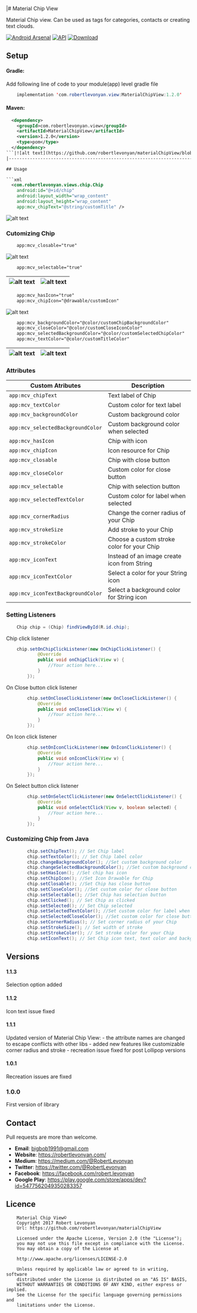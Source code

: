 |# Material Chip View

Material Chip view. Can be used as tags for categories, contacts or creating text clouds.

[![Android Arsenal](https://img.shields.io/badge/Android%20Arsenal-Material%20Chip%20View-yellow.svg?style=flat-square)](https://android-arsenal.com/details/1/5396) [![API](https://img.shields.io/badge/API-14%2B-yellow.svg?style=flat-square)](https://android-arsenal.com/api?level=14) [ ![Download](https://api.bintray.com/packages/robertlevonyan/maven/MaterialChipView/images/download.svg) ](https://bintray.com/robertlevonyan/maven/MaterialChipView/_latestVersion)

## Setup

#### Gradle:

Add following line of code to your module(app) level gradle file

```java
    implementation 'com.robertlevonyan.view:MaterialChipView:1.2.0'
```

#### Maven:

```xml
  <dependency>
    <groupId>com.robertlevonyan.view</groupId>
    <artifactId>MaterialChipView</artifactId>
    <version>1.2.0</version>
    <type>pom</type>
  </dependency>
```|![alt text](https://github.com/robertlevonyan/materialChipView/blob/master/Images/chip.png)|
|----------------------------------------------------------------------------------------------|-----------|

## Usage

```xml
  <com.robertlevonyan.views.chip.Chip
    android:id="@+id/chip"
    android:layout_width="wrap_content"
    android:layout_height="wrap_content"
    app:mcv_chipText="@string/customTitle" />
```
![alt text](https://github.com/robertlevonyan/materialChipView/blob/master/Images/chip.jpg)

### Cutomizing Chip

```xml
    app:mcv_closable="true"
```
![alt text](https://github.com/robertlevonyan/materialChipView/blob/master/Images/chip_closable.jpg)

```xml
    app:mcv_selectable="true"
```
|![alt text](https://github.com/robertlevonyan/materialChipView/blob/master/Images/chip_selectable_0.jpg)|![alt text](https://github.com/robertlevonyan/materialChipView/blob/master/Images/chip_selectable_1.jpg)|
|----------------------------------------------------------------------------------------------|-----------|

```xml
    app:mcv_hasIcon="true"
    app:mcv_chipIcon="@drawable/customIcon"
```
![alt text](https://github.com/robertlevonyan/materialChipView/blob/master/Images/chip_icon.jpg)

```xml
    app:mcv_backgroundColor="@color/customChipBackgroundColor"
    app:mcv_closeColor="@color/customCloseIconColor"
    app:mcv_selectedBackgroundColor="@color/customSelectedChipColor"
    app:mcv_textColor="@color/customTitleColor"
```

|![alt text](https://github.com/robertlevonyan/materialChipView/blob/master/Images/chip_cloud_0.jpg)|![alt text](https://github.com/robertlevonyan/materialChipView/blob/master/Images/chip_cloud_1.jpg)|
|----------------------------------------------------------------------------------------------|-----------|

### Attributes

|Custom Atributes                 |Description                                 |
|---------------------------------|--------------------------------------------|
|`app:mcv_chipText`               |Text label of Chip                          |
|`app:mcv_textColor`              |Custom color for text label                 |
|`app:mcv_backgroundColor`        |Custom background color                     |
|`app:mcv_selectedBackgroundColor`|Custom background color when selected       |
|`app:mcv_hasIcon`                |Chip with icon                              |
|`app:mcv_chipIcon`               |Icon resource for Chip                      |
|`app:mcv_closable`               |Chip with close button                      |
|`app:mcv_closeColor`             |Custom color for close button               |
|`app:mcv_selectable`             |Chip with selection button                  |
|`app:mcv_selectedTextColor`      |Custom color for label when selected        |
|`app:mcv_cornerRadius`           |Change the corner radius of your Chip       |
|`app:mcv_strokeSize`             |Add stroke to your Chip                     |
|`app:mcv_strokeColor`            |Choose a custom stroke color for your Chip  |
|`app:mcv_iconText`               |Instead of an image create icon from String |
|`app:mcv_iconTextColor`          |Select a color for your String icon         |
|`app:mcv_iconTextBackgroundColor`|Select a background color for String icon   |

### Setting Listeners

```java
    Chip chip = (Chip) findViewById(R.id.chip);
```
Chip click listener
```java
    chip.setOnChipClickListener(new OnChipClickListener() {
            @Override
            public void onChipClick(View v) {
                //Your action here...
            }
        });

```

On Close button click listener
```java
        chip.setOnCloseClickListener(new OnCloseClickListener() {
            @Override
            public void onCloseClick(View v) {
                //Your action here...
            }
        });

```

On Icon click listener
```java
        chip.setOnIconClickListener(new OnIconClickListener() {
            @Override
            public void onIconClick(View v) {
                //Your action here...
            }
        });

```

On Select button click listener
```java
        chip.setOnSelectClickListener(new OnSelectClickListener() {
            @Override
            public void onSelectClick(View v, boolean selected) {
                //Your action here...
            }
        });
```
### Customizing Chip from Java

```java
        chip.setChipText(); // Set Chip label
        chip.setTextColor(); // Set Chip label color
        chip.changeBackgroundColor(); //Set custom background color
        chip.changeSelectedBackgroundColor(); //Set custom background color when selected
        chip.setHasIcon(); //Set chip has icon
        chip.setChipIcon(); //Set Icon Drawable for Chip
        chip.setClosable(); //Set Chip has close button
        chip.setCloseColor(); //Set custom color for close button
        chip.setSelectable(); //Set Chip has selection button
        chip.setClicked(); // Set Chip as clicked
        chip.setSelected(); // Set Chip selected
        chip.setSelectedTextColor(); //Set custom color for label when selected
        chip.setSelectedCloseColor(); //Set custom color for close button when selected
        chip.setCornerRadius(); // Set corner radius of your Chip
        chip.setStrokeSize(); // Set width of stroke
        chip.setStrokeColor(); // Set stroke color for your Chip
        chip.setIconText(); // Set Chip icon text, text color and background color
```

## Versions

#### 1.1.3

Selection option added

#### 1.1.2

Icon text issue fixed

#### 1.1.1

Updated version of Material Chip View:
    - the attribute names are changed to escape conflicts with other libs
    - added new features like customizable corner radius and stroke
    - recreation issue fixed for post Lollipop versions

#### 1.0.1

Recreation issues are fixed

### 1.0.0

First version of library

## Contact

Pull requests are more than welcome.

- **Email**: bigbob1991@gmail.com
- **Website**: https://robertlevonyan.com/
- **Medium**: https://medium.com/@RobertLevonyan
- **Twitter**: https://twitter.com/@RobertLevonyan
- **Facebook**: https://facebook.com/robert.levonyan
- **Google Play**: https://play.google.com/store/apps/dev?id=5477562049350283357

## Licence

```
    Material Chip View©
    Copyright 2017 Robert Levonyan
    Url: https://github.com/robertlevonyan/materialChipView

    Licensed under the Apache License, Version 2.0 (the "License");
    you may not use this file except in compliance with the License.
    You may obtain a copy of the License at

    http://www.apache.org/licenses/LICENSE-2.0

    Unless required by applicable law or agreed to in writing, software
    distributed under the License is distributed on an "AS IS" BASIS,
    WITHOUT WARRANTIES OR CONDITIONS OF ANY KIND, either express or implied.
    See the License for the specific language governing permissions and
    limitations under the License.
```
